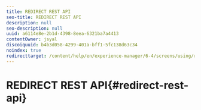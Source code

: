 ```yaml
---
title: REDIRECT REST API
seo-title: REDIRECT REST API
description: null
seo-description: null
uuid: a6114e8e-2b1d-4398-8eea-6321ba7a4413
contentOwner: jsyal
discoiquuid: b4b3d058-4299-401a-bff1-5fc138d63c34
noindex: true
redirecttarget: /content/help/en/experience-manager/6-4/screens/using/rest-api
---
```


# REDIRECT REST API{#redirect-rest-api}

